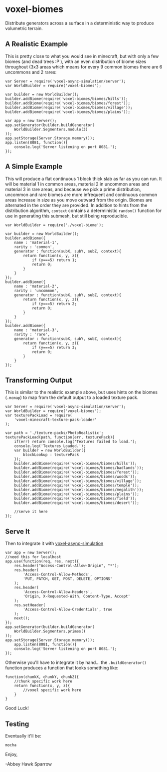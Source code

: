 voxel-biomes
============

Distribute generators across a surface in a deterministic way to produce volumetric terrain.

A Realistic Example
-------------------
This is pretty close to what you would see in minecraft, but with only a few biomes (and dead trees :P ), with an even distribution of biome sizes throughout (3x3 areas which means for every 9 common biomes there are 6 uncommons and 2 rares:


    var Server = require('voxel-async-simulation/server');
    var WorldBuilder = require('voxel-biomes');

    var builder = new WorldBuilder();
    builder.addBiome(require('voxel-biomes/biomes/hills'));
    builder.addBiome(require('voxel-biomes/biomes/forest'));
    builder.addBiome(require('voxel-biomes/biomes/village'));
    builder.addBiome(require('voxel-biomes/biomes/plains'));

    var app = new Server();
    app.setGenerator(builder.buildGenerator(
        WorldBuilder.Segmenters.modulo(3)
    ));
    app.setStorage(Server.Storage.memory());
    app.listen(8081, function(){
        console.log('Server listening on port 8081.');
    });


A Simple Example
----------------

This will produce a flat continuous 1 block thick slab as far as you can run. It will be material 1 in common areas, material 2 in uncommon areas and material 3 in rare areas, and because we pick a prime distribution, uncommon and rare biomes are more infrequent and continuous common areas increase in size as you move outward from the origin. Biomes are alternated in the order they are provided. In addition to hints from the distribution algorithm, `context` contains a deterministic `random()` function for use in generating this submesh, but still being reproducible.

    var WorldBuilder = require('./voxel-biome');

    var builder = new WorldBuilder();
    builder.addBiome({
        name : 'material-1',
        rarity : 'common',
        generator : function(subX, subY, subZ, context){
            return function(x, y, z){
                if (y===5) return 1;
                return 0;
            }
        }
    });
    builder.addBiome({
        name : 'material-2',
        rarity : 'uncommon',
        generator : function(subX, subY, subZ, context){
            return function(x, y, z){
                if (y===5) return 2;
                return 0;
            }
        }
    });
    builder.addBiome({
        name : 'material-3',
        rarity : 'rare',
        generator : function(subX, subY, subZ, context){
            return function(x, y, z){
                if (y===5) return 3;
                return 0;
            }
        }
    });

Transforming Output
-------------------
This is similar to the realistic example above, but uses hints on the biomes (`.mcmap`) to map from the default output to a loaded texture pack.

    var Server = require('voxel-async-simulation/server');
    var WorldBuilder = require('voxel-biomes');
    var texturePackLoad = require(
        'voxel-minecraft-texture-pack-loader'
    );

    var path = './texture-packs/PhotoRealistic';
    texturePackLoad(path, function(err, texturePack){
        if(err) return console.log('Textures failed to load.');
        console.log('Textures Loaded.');
        var builder = new WorldBuilder({
            blockLookup : texturePack
        });
        builder.addBiome(require('voxel-biomes/biomes/hills'));
        builder.addBiome(require('voxel-biomes/biomes/badlands'));
        builder.addBiome(require('voxel-biomes/biomes/forest'));
        builder.addBiome(require('voxel-biomes/biomes/woods'));
        builder.addBiome(require('voxel-biomes/biomes/village'));
        builder.addBiome(require('voxel-biomes/biomes/temple'));
        builder.addBiome(require('voxel-biomes/biomes/megalith'));
        builder.addBiome(require('voxel-biomes/biomes/plains'));
        builder.addBiome(require('voxel-biomes/biomes/field'));
        builder.addBiome(require('voxel-biomes/biomes/desert'));

        //serve it here
    });


Serve It
--------

 Then to integrate it with [voxel-async-simulation](https://github.com/khrome/voxel-async-simulation)

    var app = new Server();
    //need this for localhost
    app.use(function(req, res, next){
        res.header("Access-Control-Allow-Origin", "*");
        res.header(
            'Access-Control-Allow-Methods',
            'PUT, PATCH, GET, POST, DELETE, OPTIONS'
        );
        res.header(
            'Access-Control-Allow-Headers',
            'Origin, X-Requested-With, Content-Type, Accept'
        );
        res.setHeader(
            'Access-Control-Allow-Credentials', true
        );
        next();
    });
    app.setGenerator(builder.buildGenerator(
        WorldBuilder.Segmenters.primes()
    ));
    app.setStorage(Server.Storage.memory());
        app.listen(8081, function(){
        console.log('Server listening on port 8081.');
    });

 Otherwise you'll have to integrate it by hand... the `.buildGenerator()` function produces a function that looks something like:

    function(chunkX, chunkY, chunkZ){
        //chunk specific work here
        return function(x, y, z){
            //voxel specific work here
        }
    }

Good Luck!

Testing
-------
Eventually it'll be:

    mocha

Enjoy,

 -Abbey Hawk Sparrow
